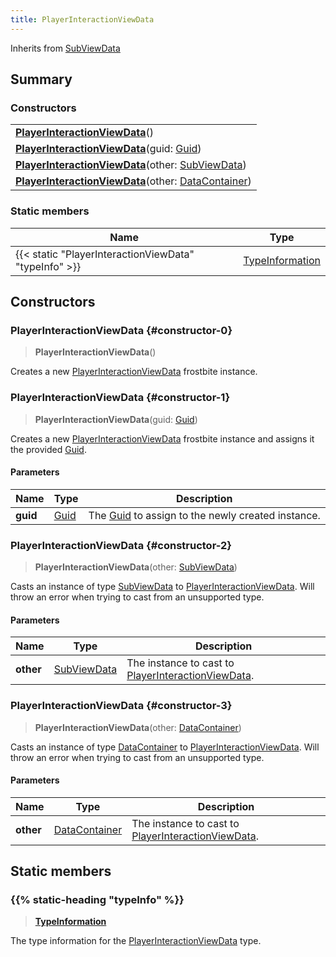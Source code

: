 ```yaml
---
title: PlayerInteractionViewData
---
```


Inherits from [SubViewData](/vext/ref/fb/subviewdata)

## Summary

### Constructors

|  |
| --- |
| **[PlayerInteractionViewData](#constructor-0)**() |
| **[PlayerInteractionViewData](#constructor-1)**(guid: [Guid](/vext/ref/shared/type/guid)) |
| **[PlayerInteractionViewData](#constructor-2)**(other: [SubViewData](/vext/ref/fb/subviewdata)) |
| **[PlayerInteractionViewData](#constructor-3)**(other: [DataContainer](/vext/ref/shared/type/datacontainer)) |

### Static members

| Name | Type |
| ---- | ---- |
| {{< static "PlayerInteractionViewData" "typeInfo" >}} | [TypeInformation](/vext/ref/shared/type/typeinformation) |

## Constructors

### PlayerInteractionViewData {#constructor-0}

> **PlayerInteractionViewData**()

Creates a new [PlayerInteractionViewData](/vext/ref/fb/playerinteractionviewdata) frostbite instance.

### PlayerInteractionViewData {#constructor-1}

> **PlayerInteractionViewData**(guid: [Guid](/vext/ref/shared/type/guid))

Creates a new [PlayerInteractionViewData](/vext/ref/fb/playerinteractionviewdata) frostbite instance and assigns it the provided [Guid](/vext/ref/shared/type/guid).

#### Parameters

| Name | Type | Description |
| ---- | ---- | ----------- |
| **guid** | [Guid](/vext/ref/shared/type/guid) | The [Guid](/vext/ref/shared/type/guid) to assign to the newly created instance. |

### PlayerInteractionViewData {#constructor-2}

> **PlayerInteractionViewData**(other: [SubViewData](/vext/ref/fb/subviewdata))

Casts an instance of type [SubViewData](/vext/ref/fb/subviewdata) to [PlayerInteractionViewData](/vext/ref/fb/playerinteractionviewdata). Will throw an error when trying to cast from an unsupported type.

#### Parameters

| Name | Type | Description |
| ---- | ---- | ----------- |
| **other** | [SubViewData](/vext/ref/fb/subviewdata) | The instance to cast to [PlayerInteractionViewData](/vext/ref/fb/playerinteractionviewdata). |

### PlayerInteractionViewData {#constructor-3}

> **PlayerInteractionViewData**(other: [DataContainer](/vext/ref/shared/type/datacontainer))

Casts an instance of type [DataContainer](/vext/ref/shared/type/datacontainer) to [PlayerInteractionViewData](/vext/ref/fb/playerinteractionviewdata). Will throw an error when trying to cast from an unsupported type.

#### Parameters

| Name | Type | Description |
| ---- | ---- | ----------- |
| **other** | [DataContainer](/vext/ref/shared/type/datacontainer) | The instance to cast to [PlayerInteractionViewData](/vext/ref/fb/playerinteractionviewdata). |

## Static members

### {{% static-heading "typeInfo" %}}

> **[TypeInformation](/vext/ref/shared/type/typeinformation)**

The type information for the [PlayerInteractionViewData](/vext/ref/fb/playerinteractionviewdata) type.

